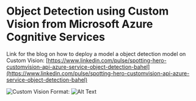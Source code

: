# Object Detection using Custom Vision from Microsoft Azure Cognitive Services

Link for the blog on how to deploy a model a object detection model on Custom Vision: [https://www.linkedin.com/pulse/spotting-hero-customvision-api-azure-service-object-detection-bahel](https://www.linkedin.com/pulse/spotting-hero-customvision-api-azure-service-object-detection-bahel)

![Custom Vision](https://github.com/MSPInspire/Workshops/tree/192505c1b09d5916fda23ebc693c2afcfb366c91/images/1.png) Format: ![Alt Text](https://github.com/MSPInspire/Workshops/tree/192505c1b09d5916fda23ebc693c2afcfb366c91/Object%20Detection%20using%20Custom%20Vision%20API/url)

